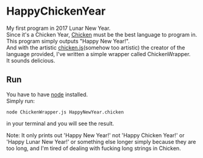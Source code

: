 # HappyChickenYear
My first program in 2017 Lunar New Year.  
Since it's a Chicken Year, [Chicken](https://esolangs.org/wiki/Chicken) must be the best language to program in.  
This program simply outputs "Happy New Year!".  
And with the artistic [chicken.js](http://torso.me/chicken.js)(somehow too artistic) the creator of the language provided, I've written a simple wrapper called ChickenWrapper.  
It sounds delicious.

## Run
You have to have [node](https://nodejs.org) installed.  
Simply run:
```
node ChickenWrapper.js HappyNewYear.chicken
```
in your terminal and you will see the result.

Note: It only prints out 'Happy New Year!' not 'Happy Chicken Year!' or 'Happy Lunar New Year!' or something else longer simply because they are too long, and I'm tired of dealing with fucking long strings in Chicken.
